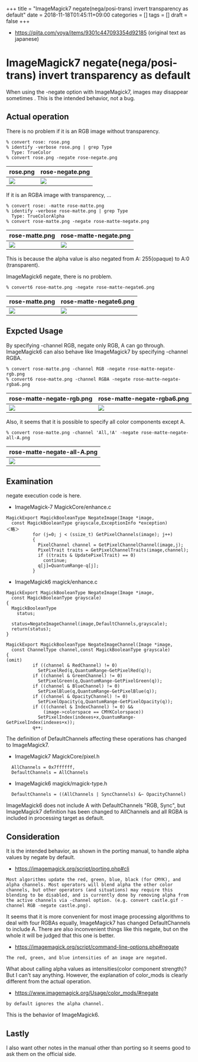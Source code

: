 +++
title = "ImageMagick7 negate(nega/posi-trans) invert transparency as default"
date = 2018-11-18T01:45:11+09:00
categories = []
tags = []
draft = false
+++

- https://qiita.com/yoya/items/9301c447093354d92185 (original text as japanese)

# ImageMagick7 negate(nega/posi-trans) invert transparency as default

When using the -negate option with ImageMagick7, images may disappear sometimes
.
This is the intended behavior, not a bug.

## Actual operation

There is no problem if it is an RGB image without transparency.

```
% convert rose: rose.png
% identify -verbose rose.png | grep Type
  Type: TrueColor
% convert rose.png -negate rose-negate.png
```
|rose.png | rose-negate.png|
|---|---|
| <img src="../rose.png" /> |<img src="../rose-negate.png" /> |

If it is an RGBA image with transparency, ...

```
% convert rose: -matte rose-matte.png
% identify -verbose rose-matte.png | grep Type
  Type: TrueColorAlpha
% convert rose-matte.png -negate rose-matte-negate.png
```
|rose-matte.png | rose-matte-negate.png|
|---|---|
| <img src="../rose-matte.png" /> |<img src="../rose-matte-negate.png" /> |

This is because the alpha value is also negated from A: 255(opaque) to A:0 (transparent).

ImageMagick6 negate, there is no problem.

```
% convert6 rose-matte.png -negate rose-matte-negate6.png
```
|rose-matte.png | rose-matte-negate6.png|
|---|---|
| <img src="../rose-matte.png" /> |<img src="../rose-matte-negate6.png" /> |

## Expcted Usage

By specifying -channel RGB, negate only RGB, A can go through.
ImageMagick6 can also behave like ImageMagick7 by specifying -channel RGBA.

```
% convert rose-matte.png -channel RGB -negate rose-matte-negate-rgb.png
% convert6 rose-matte.png -channel RGBA -negate rose-matte-negate-rgba6.png
```

|rose-matte-negate-rgb.png|rose-matte-negate-rgba6.png|
|---|---|
| <img src="../rose-matte-negate-rgb.png" /> |<img src="../rose-matte-negate-rgba6.png" /> |

Also, it seems that it is possible to specify all color components except A.

```
% convert rose-matte.png -channel 'All,!A' -negate rose-matte-negate-all-A.png
```

|rose-matte-negate-all-A.png|
|---|
| <img src="../rose-matte-negate-all-A.png" /> |

## Examination

negate execution code is here.

- ImageMagick-7 MagickCore/enhance.c

```
MagickExport MagickBooleanType NegateImage(Image *image,
  const MagickBooleanType grayscale,ExceptionInfo *exception)
＜略＞
          for (j=0; j < (ssize_t) GetPixelChannels(image); j++)
          {
            PixelChannel channel = GetPixelChannelChannel(image,j);
            PixelTrait traits = GetPixelChannelTraits(image,channel);
            if ((traits & UpdatePixelTrait) == 0)
              continue;
            q[j]=QuantumRange-q[j];
          }
```

- ImageMagick6 magick/enhance.c

```
MagickExport MagickBooleanType NegateImage(Image *image,
  const MagickBooleanType grayscale)
{
  MagickBooleanType
    status;

  status=NegateImageChannel(image,DefaultChannels,grayscale);
  return(status);
}

MagickExport MagickBooleanType NegateImageChannel(Image *image,
  const ChannelType channel,const MagickBooleanType grayscale)
{
(omit)
          if ((channel & RedChannel) != 0)
            SetPixelRed(q,QuantumRange-GetPixelRed(q));
          if ((channel & GreenChannel) != 0)
            SetPixelGreen(q,QuantumRange-GetPixelGreen(q));
          if ((channel & BlueChannel) != 0)
            SetPixelBlue(q,QuantumRange-GetPixelBlue(q));
          if ((channel & OpacityChannel) != 0)
            SetPixelOpacity(q,QuantumRange-GetPixelOpacity(q));
          if (((channel & IndexChannel) != 0) &&
              (image->colorspace == CMYKColorspace))
            SetPixelIndex(indexes+x,QuantumRange-GetPixelIndex(indexes+x));
          q++;
```

The definition of DefaultChannels affecting these operations has changed to ImageMagick7.

- ImageMagick7 MagickCore/pixel.h

```
  AllChannels = 0x7ffffff,
  DefaultChannels = AllChannels
```

- ImageMagick6 magick/magick-type.h

```
  DefaultChannels = ((AllChannels | SyncChannels) &~ OpacityChannel)
```

ImageMagick6 does not include A with DefaultChannels "RGB, Sync", but ImageMagick7 definition has been changed to AllChannels and all RGBA is included in processing target as default.

## Consideration

It is the intended behavior, as shown in the porting manual, to handle alpha values by negate by default.

- https://imagemagick.org/script/porting.php#cli

```
Most algorithms update the red, green, blue, black (for CMYK), and alpha channels. Most operators will blend alpha the other color channels, but other operators (and situations) may require this blending to be disabled, and is currently done by removing alpha from the active channels via -channel option. (e.g. convert castle.gif -channel RGB -negate castle.png).
```

It seems that it is more convenient for most image processing algorithms to deal with four RGBAs equally, ImageMagick7 has changed DefaultChannels to include A. There are also inconvenient things like this negate, but on the whole it will be judged that this one is better.

- https://imagemagick.org/script/command-line-options.php#negate

```
The red, green, and blue intensities of an image are negated.
```
What about calling alpha values as intensities(color component strength)?
But I can't say anything.
However, the explanation of color_mods is clearly different from the actual operation.

- https://www.imagemagick.org/Usage/color_mods/#negate

```
by default ignores the alpha channel.
```

This is the behavior of ImageMagick6.

## Lastly

I also want other notes in the manual other than porting so it seems good to ask them on the official side.

